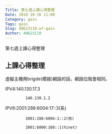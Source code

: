 ```yaml
---
Title: 第七週上課心得整理
Date: 2018-10-26 11:00
Category: gain
Tags: gain
Slug: 40623110-w7-gain
Author: 40623110
---
```


第七週上課心得整理

<!-- PELICAN_END_SUMMARY -->

上課心得整理
----

虛擬主機用brigde(橋接)網路的話，網路位階會相同。

IPV4:140.130.17.3

             140.130.1.2

IPV6:2001:288:6004:17::3(系)

             2001:288:6004:1::2(校)

             2001:b000:168::1(hinet)

